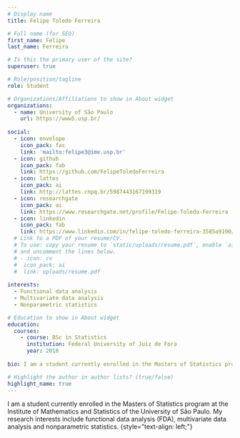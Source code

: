```yaml
---
# Display name
title: Felipe Toledo Ferreira

# Full name (for SEO)
first_name: Felipe
last_name: Ferreira

# Is this the primary user of the site?
superuser: true

# Role/position/tagline
role: Student

# Organizations/Affiliations to show in About widget
organizations:
  - name: University of São Paulo
    url: https://www5.usp.br/
    
social:
  - icon: envelope
    icon_pack: fas
    link: 'mailto:felipe3@ime.usp.br'
  - icon: github
    icon_pack: fab
    link: https://github.com/FelipeToledoFerreira
  - icon: lattes
    icon_pack: ai
    link: http://lattes.cnpq.br/5987443167199319
  - icon: researchgate
    icon_pack: ai
    link: https://www.researchgate.net/profile/Felipe-Toledo-Ferreira
  - icon: linkedin
    icon_pack: fab
    link: https://www.linkedin.com/in/felipe-toledo-ferreira-3585a9190/
  # Link to a PDF of your resume/CV.
  # To use: copy your resume to `static/uploads/resume.pdf`, enable `ai` icons in `params.yaml`,
  # and uncomment the lines below.
  # - icon: cv
  #  icon_pack: ai
  #  link: uploads/resume.pdf
 
interests:
  - Functional data analysis
  - Multivariate data analysis
  - Nonparametric statistics

# Education to show in About widget
education:
  courses:
    - course: BSc in Statistics
      institution: Federal University of Juiz de Fora
      year: 2018
  
bio: I am a student currently enrolled in the Masters of Statistics program at the Institute of Mathematics and Statistics of the University of São Paulo. My research interests include functional data analysis (FDA), multivariate data analysis and nonparametric statistics.

# Highlight the author in author lists? (true/false)
highlight_name: true
---
```

I am a student currently enrolled in the Masters of Statistics program at the Institute of Mathematics and Statistics of the University of São Paulo. My research interests include functional data analysis (FDA), multivariate data analysis and nonparametric statistics.
{style="text-align: left;"}
